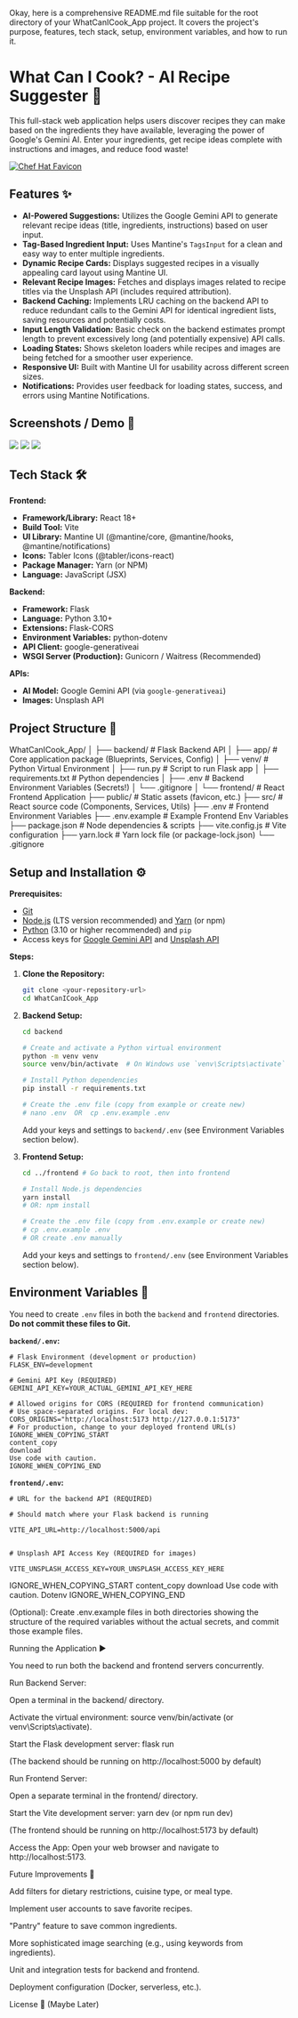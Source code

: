Okay, here is a comprehensive README.md file suitable for the root directory of your WhatCanICook_App project. It covers the project's purpose, features, tech stack, setup, environment variables, and how to run it.

# What Can I Cook? - AI Recipe Suggester 🍳

This full-stack web application helps users discover recipes they can make based on the ingredients they have available, leveraging the power of Google's Gemini AI. Enter your ingredients, get recipe ideas complete with instructions and images, and reduce food waste!

[![Chef Hat Favicon](/frontend/public/chef-hat.svg?raw=true "Chef Hat Icon")](#)

## Features ✨

- **AI-Powered Suggestions:** Utilizes the Google Gemini API to generate relevant recipe ideas (title, ingredients, instructions) based on user input.
- **Tag-Based Ingredient Input:** Uses Mantine's `TagsInput` for a clean and easy way to enter multiple ingredients.
- **Dynamic Recipe Cards:** Displays suggested recipes in a visually appealing card layout using Mantine UI.
- **Relevant Recipe Images:** Fetches and displays images related to recipe titles via the Unsplash API (includes required attribution).
- **Backend Caching:** Implements LRU caching on the backend API to reduce redundant calls to the Gemini API for identical ingredient lists, saving resources and potentially costs.
- **Input Length Validation:** Basic check on the backend estimates prompt length to prevent excessively long (and potentially expensive) API calls.
- **Loading States:** Shows skeleton loaders while recipes and images are being fetched for a smoother user experience.
- **Responsive UI:** Built with Mantine UI for usability across different screen sizes.
- **Notifications:** Provides user feedback for loading states, success, and errors using Mantine Notifications.

## Screenshots / Demo 📸

![](./screenshots/project16.png)
![](./screenshots/project16-1.png)
![](./screenshots/project16-2.png)

## Tech Stack 🛠️

**Frontend:**

- **Framework/Library:** React 18+
- **Build Tool:** Vite
- **UI Library:** Mantine UI (@mantine/core, @mantine/hooks, @mantine/notifications)
- **Icons:** Tabler Icons (@tabler/icons-react)
- **Package Manager:** Yarn (or NPM)
- **Language:** JavaScript (JSX)

**Backend:**

- **Framework:** Flask
- **Language:** Python 3.10+
- **Extensions:** Flask-CORS
- **Environment Variables:** python-dotenv
- **API Client:** google-generativeai
- **WSGI Server (Production):** Gunicorn / Waitress (Recommended)

**APIs:**

- **AI Model:** Google Gemini API (via `google-generativeai`)
- **Images:** Unsplash API

## Project Structure 📂

WhatCanICook_App/
│
├── backend/ # Flask Backend API
│ ├── app/ # Core application package (Blueprints, Services, Config)
│ ├── venv/ # Python Virtual Environment
│ ├── run.py # Script to run Flask app
│ ├── requirements.txt # Python dependencies
│ ├── .env # Backend Environment Variables (Secrets!)
│ └── .gitignore
│
└── frontend/ # React Frontend Application
├── public/ # Static assets (favicon, etc.)
├── src/ # React source code (Components, Services, Utils)
├── .env # Frontend Environment Variables
├── .env.example # Example Frontend Env Variables
├── package.json # Node dependencies & scripts
├── vite.config.js # Vite configuration
├── yarn.lock # Yarn lock file (or package-lock.json)
└── .gitignore

## Setup and Installation ⚙️

**Prerequisites:**

- [Git](https://git-scm.com/)
- [Node.js](https://nodejs.org/) (LTS version recommended) and [Yarn](https://yarnpkg.com/) (or npm)
- [Python](https://www.python.org/) (3.10 or higher recommended) and `pip`
- Access keys for [Google Gemini API](https://aistudio.google.com/) and [Unsplash API](https://unsplash.com/developers)

**Steps:**

1.  **Clone the Repository:**

    ```bash
    git clone <your-repository-url>
    cd WhatCanICook_App
    ```

2.  **Backend Setup:**

    ```bash
    cd backend

    # Create and activate a Python virtual environment
    python -m venv venv
    source venv/bin/activate  # On Windows use `venv\Scripts\activate`

    # Install Python dependencies
    pip install -r requirements.txt

    # Create the .env file (copy from example or create new)
    # nano .env  OR  cp .env.example .env
    ```

    Add your keys and settings to `backend/.env` (see Environment Variables section below).

3.  **Frontend Setup:**

    ```bash
    cd ../frontend # Go back to root, then into frontend

    # Install Node.js dependencies
    yarn install
    # OR: npm install

    # Create the .env file (copy from .env.example or create new)
    # cp .env.example .env
    # OR create .env manually
    ```

    Add your keys and settings to `frontend/.env` (see Environment Variables section below).

## Environment Variables 🔑

You need to create `.env` files in both the `backend` and `frontend` directories. **Do not commit these files to Git.**

**`backend/.env`:**

```dotenv
# Flask Environment (development or production)
FLASK_ENV=development

# Gemini API Key (REQUIRED)
GEMINI_API_KEY=YOUR_ACTUAL_GEMINI_API_KEY_HERE

# Allowed origins for CORS (REQUIRED for frontend communication)
# Use space-separated origins. For local dev:
CORS_ORIGINS="http://localhost:5173 http://127.0.0.1:5173"
# For production, change to your deployed frontend URL(s)
IGNORE_WHEN_COPYING_START
content_copy
download
Use code with caution.
IGNORE_WHEN_COPYING_END
```

**`frontend/.env`:**

```
# URL for the backend API (REQUIRED)

# Should match where your Flask backend is running

VITE_API_URL=http://localhost:5000/api


# Unsplash API Access Key (REQUIRED for images)

VITE_UNSPLASH_ACCESS_KEY=YOUR_UNSPLASH_ACCESS_KEY_HERE
```

IGNORE_WHEN_COPYING_START
content_copy
download
Use code with caution.
Dotenv
IGNORE_WHEN_COPYING_END

(Optional): Create .env.example files in both directories showing the structure of the required variables without the actual secrets, and commit those example files.

Running the Application ▶️

You need to run both the backend and frontend servers concurrently.

Run Backend Server:

Open a terminal in the backend/ directory.

Activate the virtual environment: source venv/bin/activate (or venv\Scripts\activate).

Start the Flask development server: flask run

(The backend should be running on http://localhost:5000 by default)

Run Frontend Server:

Open a separate terminal in the frontend/ directory.

Start the Vite development server: yarn dev (or npm run dev)

(The frontend should be running on http://localhost:5173 by default)

Access the App: Open your web browser and navigate to http://localhost:5173.

Future Improvements 🚀

Add filters for dietary restrictions, cuisine type, or meal type.

Implement user accounts to save favorite recipes.

"Pantry" feature to save common ingredients.

More sophisticated image searching (e.g., using keywords from ingredients).

Unit and integration tests for backend and frontend.

Deployment configuration (Docker, serverless, etc.).

License 📄 (Maybe Later)

```

```
